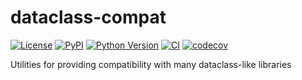 # dataclass-compat

[![License](https://img.shields.io/pypi/l/dataclass-compat.svg?color=green)](https://github.com/tlambert03/dataclass-compat/raw/main/LICENSE)
[![PyPI](https://img.shields.io/pypi/v/dataclass-compat.svg?color=green)](https://pypi.org/project/dataclass-compat)
[![Python Version](https://img.shields.io/pypi/pyversions/dataclass-compat.svg?color=green)](https://python.org)
[![CI](https://github.com/tlambert03/dataclass-compat/actions/workflows/ci.yml/badge.svg)](https://github.com/tlambert03/dataclass-compat/actions/workflows/ci.yml)
[![codecov](https://codecov.io/gh/tlambert03/dataclass-compat/branch/main/graph/badge.svg)](https://codecov.io/gh/tlambert03/dataclass-compat)

Utilities for providing compatibility with many dataclass-like libraries
